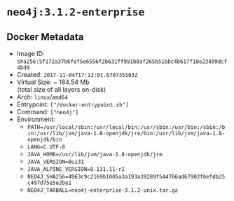 # `neo4j:3.1.2-enterprise`

## Docker Metadata

- Image ID: `sha256:5f172a37b6fef5e6556f2b631ff991b8af265b51bbc4b617f10e23499dcf4bd9`
- Created: `2017-11-04T17:12:01.670735103Z`
- Virtual Size: ~ 184.54 Mb  
  (total size of all layers on-disk)
- Arch: `linux`/`amd64`
- Entrypoint: `["/docker-entrypoint.sh"]`
- Command: `["neo4j"]`
- Environment:
  - `PATH=/usr/local/sbin:/usr/local/bin:/usr/sbin:/usr/bin:/sbin:/bin:/usr/lib/jvm/java-1.8-openjdk/jre/bin:/usr/lib/jvm/java-1.8-openjdk/bin`
  - `LANG=C.UTF-8`
  - `JAVA_HOME=/usr/lib/jvm/java-1.8-openjdk/jre`
  - `JAVA_VERSION=8u131`
  - `JAVA_ALPINE_VERSION=8.131.11-r2`
  - `NEO4J_SHA256=4963c9c2169b1005a3a193a39289f544766ad67902fbefdb25c497d75e5e2be1`
  - `NEO4J_TARBALL=neo4j-enterprise-3.1.2-unix.tar.gz`
